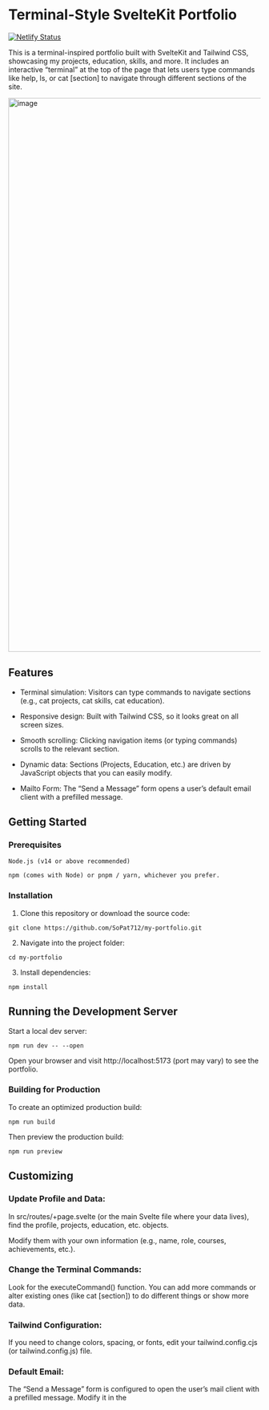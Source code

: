 # Terminal-Style SvelteKit Portfolio

[![Netlify Status](https://api.netlify.com/api/v1/badges/aa175fb6-e9e2-411b-9dec-a2f764b0b10d/deploy-status)](https://app.netlify.com/sites/joshpatraportfolio/deploys)

This is a terminal-inspired portfolio built with SvelteKit and Tailwind CSS, showcasing my projects, education, skills, and more. It includes an interactive “terminal” at the top of the page that lets users type commands like help, ls, or cat [section] to navigate through different sections of the site.

<img width="1217" height="1105" alt="image" src="https://github.com/user-attachments/assets/e1f42f1d-638b-4ab0-a2dc-f64ec6ad9a7d" />


## Features

  * Terminal simulation: Visitors can type commands to navigate sections (e.g., cat projects, cat skills, cat education).

  * Responsive design: Built with Tailwind CSS, so it looks great on all screen sizes.

  * Smooth scrolling: Clicking navigation items (or typing commands) scrolls to the relevant section.

  * Dynamic data: Sections (Projects, Education, etc.) are driven by JavaScript objects that you can easily modify.

  * Mailto Form: The “Send a Message” form opens a user’s default email client with a prefilled message.

## Getting Started
### Prerequisites

    Node.js (v14 or above recommended)

    npm (comes with Node) or pnpm / yarn, whichever you prefer.

### Installation

1. Clone this repository or download the source code:

`git clone https://github.com/SoPat712/my-portfolio.git`

2. Navigate into the project folder:

`cd my-portfolio`

3. Install dependencies:

`npm install`


## Running the Development Server

Start a local dev server:

`npm run dev -- --open`

Open your browser and visit http://localhost:5173 (port may vary) to see the portfolio.

### Building for Production

To create an optimized production build:

`npm run build`

Then preview the production build:

`npm run preview`

## Customizing

### Update Profile and Data:

  In src/routes/+page.svelte (or the main Svelte file where your data lives), find the profile, projects, education, etc. objects.

  Modify them with your own information (e.g., name, role, courses, achievements, etc.).

### Change the Terminal Commands:

  Look for the executeCommand() function. You can add more commands or alter existing ones (like cat [section]) to do different things or show more data.

### Tailwind Configuration:

  If you need to change colors, spacing, or fonts, edit your tailwind.config.cjs (or tailwind.config.js) file.

### Default Email:

  The “Send a Message” form is configured to open the user’s mail client with a prefilled message. Modify it in the <script> block (the sendMail function) if you want a different email address or subject.

## Terminal Commands

    help: Shows available commands

    clear: Clears the terminal output

    whoami: Displays your name

    ls or ls -la: Lists all sections (projects, education, achievements, experience, skills, contact)

    cat [section]: Scrolls to a given section (e.g., cat projects → show projects)

    contact: Scrolls to the contact section
